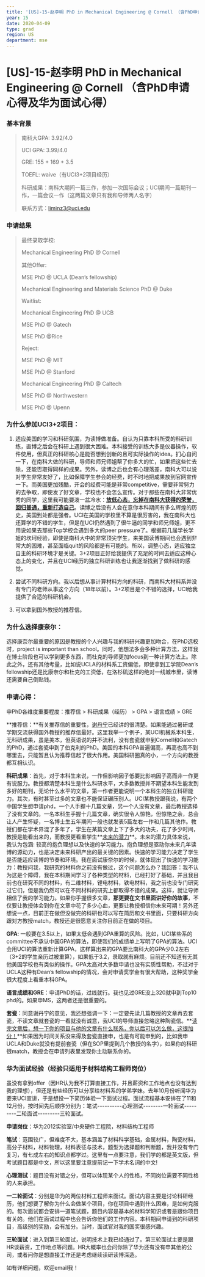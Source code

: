 ```yaml
---
title: '[US]-15-赵李明 PhD in Mechanical Engineering @ Cornell （含PhD申请心得及华为面试心得）'
year: 15
date: 2020-04-09
type: grad
region: US
department: mse
---
```


# [US]-15-赵李明 PhD in Mechanical Engineering @ Cornell （含PhD申请心得及华为面试心得）

### 基本背景

> 南科大GPA: 3.92/4.0
>
> UCI GPA: 3.99/4.0
>
> GRE: 155 + 169 + 3.5
>
> TOEFL: waive（有UCI3+2项目经历）
>
> 科研成果：南科大期间一篇三作，参加一次国际会议；UCI期间一篇期刊一作，一篇会议一作（这两篇文章只有我和导师两人名字）
>
> 联系方式：liminz3@uci.edu

### 申请结果

> 最终录取学校: 
>
> Mechanical Engineering PhD @ Cornell
>
> 其他Offer:
>
> MSE PhD @ UCLA (Dean’s fellowship)
>
> Mechanical Engineering and Materials Science PhD @ Duke
>
> Waitlist:
>
> Mechanical Engineering PhD @ UCB
>
> MSE PhD @ Gatech
>
> MSE PhD @Rice
>
> Reject:
>
> MSE PhD @ MIT
>
> MSE PhD @ Stanford
>
> Mechanical Engineering PhD @ Caltech
>
> MSE PhD @ Northwestern
>
> MSE PhD @ Upenn

### 为什么参加UCI3+2项目：

1. 适应美国的学习和科研氛围，为读博做准备。自认为只靠本科所受的科研训练，直博之后会在科研上遇到很大困难。本科接受的训练大多是仪器操作，软件使用，但真正的科研核心是能否想到创新的且可实际操作的idea。扪心自问一下，在南科大做的科研，导师和师兄师姐帮了你多大的忙，如果把这些忙去除，还能否取得同样的成果。另外，读博之后也会有心理落差，南科大可以说对学生非常友好了，比如保障学生参会的经费，时不时地把成果放到官网宣传一下。而美国更加残酷，开会的经费可能是非常competitive，需要非常努力的去争取，即使发了好文章，学校也不会怎么宣传。对于那些在南科大非常优秀的同学，这里我可能要泼一盆冷水：**<u>放低心态，忘掉在南科大获得的荣誉，回归普通，重新打造自己</u>**。读博之后没有人会在意你本科期间有多么辉煌的历史，美国到处都是强者。UCI在美国的学校里不算是很厉害的，我在南科大也还算学的不错的学生，但是在UCI仍然遇到了很牛逼的同学和师兄师姐，更不用说如果去那些Top学校会遇到多大的peer pressure了。根据前几届学长学姐的坎坷经验，即使是南科大中的非常顶尖学生，来美国读博期间也会遇到非常大的困难，甚至面临quit的风险都是有可能的。所以，调整心态，适应独立自主的科研环境才是关键。3+2项目正好给我提供了充足的时间去适应这种心态上的变化，并且在UCI经历的独立科研训练也让我逐渐找到了做科研的感觉。

2. 尝试不同科研方向。我以后想从事计算材料方向的科研，而南科大材料系并没有专门的老师从事这个方向（18年以前）。3+2项目是个不错的选择，UCI给我提供了合适的科研机会。

3. 可以拿到国外教授的推荐信。

### 为什么选择康奈尔：

选择康奈尔最重要的原因是教授的个人兴趣与我的科研兴趣更加吻合，在PhD选校时，project is important than school。同时，他想法多会多种计算方法，这样我在博士阶段也可以学到更多东西，而杜克的导师更加focus到一种计算方法上。除此之外，还有其他考量，比如说UCLA的材料系工资偏低，即使拿到工学院Dean’s fellowship还是比康奈尔和杜克的工资低，在洛杉矶这样的绝对一线城市里，读博还需要自己倒贴钱。

### 申请心得：

申PhD各维度重要程度：推荐信 > 科研成果（经历） > GPA > 语言成绩 > GRE

**推荐信：**有关推荐信的重要性，[谢丹宁](https://sustech-application.github.io/2020-Fall/#/grad-application/computer-science-and-engineering/[US]-15-xiedanning)已经讲的很清楚。如果能通过暑研或学期交流获得国外教授的推荐信最好。这里我举一个例子，某UCI机械系本科生，无科研成果，虽是美本，但英语说的并不流利，没有套瓷就申到Cornell和Gatech的PhD，通过套瓷申到了伯克利的PhD。美国的本科GPA普遍偏高，再高也高不到哪里去，只能暂且认为推荐信起了很大作用。美国科研圈真的小，一个方向的教授都互相认识。

**科研成果**：首先，对于本科生来说，一作但影响因子低要比影响因子高而非一作更有说服力。教授都清楚本科生是什么科研水平，大多数教授并不期望本科生能发到多好的期刊，无论什么水平的文章，第一作者更能说明一个本科生的独立科研能力。其次，有时甚至过多的文章也不能保证碾压别人。UCI某教授跟我说，有两个中国学生想申请phd，一个人手握十几篇文章，另一个人没有文章，最后教授选择了没有文章的。一名本科生手握十几篇文章，确实很令人惊艳，但惊艳之余，总会让人产生怀疑，一名博士生五年期间一般也就发表5篇左右一作和几篇其他作。教授们都在学术界混了多年了，学生在某篇文章上下了多大的功夫，花了多少时间，教授是能看出来的，而教授更看重学生**<u>未来的潜力</u>**。未来的潜力具体来说，我认为包涵: 较高的抱负理想以及快速的学习能力。抱负理想是驱动你未来几年读博的源动力，也是决定未来科研产出的最关键的因素。快速的学习能力决定了学生是否能适应读博的节奏和环境。我在面试康奈尔的时候，就体现出了快速的学习能力：教授问我，我研究的材料你之前没有做过，这个问题怎么办？我回答：我不认为这是个障碍，我在本科期间学习了各种类型的材料，已经打好了基础，并且我目前也在研究不同的材料，有二维材料，锂电材料，铁电材料，我之前也没专门研究过它们，但是我仍然可以在不同材料的研究上都取得不错的成果。这样，就让导师相信了我的学习能力。如果你手握很多文章，**那更要在文书里面讲好你的故事**，不仅要让教授体会到你在文章中花了多少心血，更要让教授相信你未来可期！另外还想说一点，目前正在做但没做完的科研也可以写在简历和文书里面，只要科研方向跟对方教授match，教授还是很愿意关注你目前正在做的项目。 

**GPA**: 一般要在3.5以上，如果太低会遇到GPA重算的风险。比如，UCI某些系的committee不承认中国GPA的算法，即使我们的成绩单上写明了GPA的算法。UCI会用UCI的算法重新计算GPA，这样算出来的GPA要比南科大的GPA少0.2左右（3+2的学生亲历过被重算），如果低于3.2，录取就有麻烦。目前还不知道有无其他美国学校也有类似的操作。GPA太高对大多数申请也没有实质性帮助，不过对于UCLA这种有Dean’s fellowship的情况，会对申请奖学金有很大帮助，这种奖学金很大程度上看重本科GPA。

**语言成绩和GRE**：申请PhD的话，过线就行。我也见过GRE没上320就申到Top10 phd的。如果申MS，这两者还是很重要的。

**套瓷**：同意谢丹宁的意见，我还想强调一下：一定要先读几篇教授的文章再去套瓷，不读文章就套瓷的一看就没有诚意，我UCI的导师直接忽略这种陶瓷信。**<u>读完文章后，想一下你的项目与他的文章有什么联系，你以后可以怎么做，这很加分！</u>**如果因为时间关系没来得及套瓷直接申，也是有可能申到的，比如我申UCLA和Duke就没有提前套瓷（但在SOP里提到几个教授的名字），如果你的科研很match，教授会在申请列表里发现你主动联系你的。 

### 华为面试经验（经验只适用于材料结构工程师岗位）

虽没有拿到offer（因HR认为我不打算直接工作，并且薪资和工作地点也没有达到我的理想），但还是有些经历可以分享给材料系的学弟学妹。去年10月份听闻华为要来UCI宣讲，于是想投一下简历体验一下面试过程。面试流程基本安排在了11和12月份，按时间先后顺序分别为：笔试----------心理测试--------一轮面试---------二轮面试---------三轮面试。

**申请岗位**：华为2012实验室/中央硬件工程院，材料结构工程师

**笔试**：范围较广，但难度不大，基本涵盖了材料科学基础，金属材料，陶瓷材料，高分子材料，材料物理，材料表征与技术，题型为选择题和判断题，我并没有专门复习，有七成左右的知识点都学过。这里有一点要注意，我们学的都是英文版，但考试题目都是中文，所以这里要注意提前记一下学术名词的中文!

**心理测试**：题目没有对错之分，但可以体现某个人的性格，不同岗位需要不同性格的人来承担。

**一二轮面试**：分别是华为的两位材料工程师来面试。面试内容主要是讨论科研经历，他们想要了解你为什么会做某个项目，你在项目中遇到什么困难，是如何克服的。每次面试都会安排一道笔试题，题目内容是基本的材料学知识或者是跟你项目有关的。他们在面试过程中也会告诉你他们的工作内容。本科期间申请到的科研项目，高级别的奖励，会有加分。当时，面试官对我的国奖很感兴趣。

**三轮面试**：进入到第三轮面试，说明技术上我已经通过了。第三轮面试主要是跟HR谈薪资，工作地点等问题。HR大概率也会问你除了华为还有没有申其他的公司，或者问你是想直接工作还是考虑继续读研读博深造。

 

如有详细问题，欢迎email我！
